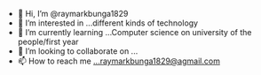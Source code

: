 - 👋 Hi, I’m @raymarkbunga1829
- 👀 I’m interested in ...different kinds of technology
- 🌱 I’m currently learning ...Computer science on university of the people/first year
- 💞️ I’m looking to collaborate on ...
- 📫 How to reach me ...raymarkbunga1829@agmail.com

<!---
raymarkbunga1829/raymarkbunga1829 is a ✨ special ✨ repository because its `README.md` (this file) appears on your GitHub profile.
You can click the Preview link to take a look at your changes.
--->
